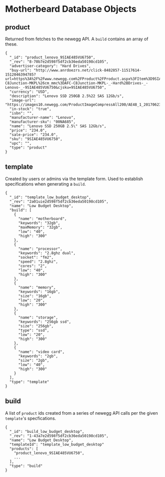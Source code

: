 # Motherbeard Database Objects

## product
Returned from fetches to the newegg API. A `build` contains an array of these.

```
{
  "_id": "product_lenovo_9SIAE485VU6750",
  "_rev": "8-70b7e2d598f5df2cb36eda50198cd105",
  "advertiser-category": "Hard Drives",
  "buy-url": "http://www.anrdoezrs.net/click-8482857-11517614-1512046394785?url=https%3A%2F%2Fwww.newegg.com%2FProduct%2FProduct.aspx%3FItem%3D9SIAE485VU6750%26nm_mc%3DAFC-C8Junction-MKPL%26cm_mmc%3DAFC-C8Junction-MKPL-_-Hard%2BDrives-_-Lenovo-_-9SIAE485VU6750&cjsku=9SIAE485VU6750",
  "currency": "USD",
  "description": "Lenovo SSD 250GB 2.5%22 SAS 12Gb/s",
  "image-url": "https://images10.newegg.com/ProductImageCompressAll200/AE48_1_20170623529669774.jpg",
  "in-stock": "true",
  "isbn": "",
  "manufacturer-name": "Lenovo",
  "manufacturer-sku": "00NA685",
  "name": "Lenovo SSD 250GB 2.5\" SAS 12Gb/s",
  "price": "234.0",
  "sale-price": "234.0",
  "sku": "9SIAE485VU6750",
  "upc": "",
  "type": "product"
}
```

## template
Created by users or admins via the template form. Used to establish specifications when generating a `build`.

```
{
  "_id": "template_low_budget_desktop",
  "_rev": "2a01uie2d598f5df2cb36eda50198cd105",
  "name": "Low Budget Desktop",
  "build": [
    {
      "name": "motherboard",
      "keywords": "32gb",
      "maxMemory": "32gb",
      "low": "40",
      "high": "300"
    },
    {
      "name": "processor",
      "keywords": "2.8ghz dual",
      "socket": "fm2",
      "speed": "2.8ghz",
      "cores": "2",
      "low": "40",
      "high": "300"
    },
    {
      "name": "memory",
      "keywords": "16gb",
      "size": "16gb",
      "low": "20",
      "high": "300"
    },
    {
      "name": "storage",
      "keywords": "256gb ssd",
      "size": "256gb",
      "type": "ssd",
      "low": "20",
      "high": "300"
    },
    {
      "name": "video card",
      "keywords": "2gb",
      "size": "2gb",
      "low": "40",
      "high": "300"
    }
  ],
  "type": "template"
}
```

## build
A list of `product` ids created from a series of newegg API calls per the given `template`'s specfications.

```
{
  "_id": "build_low_budget_desktop",
  "_rev": "1-43a7e2d598f5df2cb36eda50198cd105",
  "name": "Low Budget Desktop",
  "templateId": "template_low_budget_desktop"
  "products": [
    "product_lenovo_9SIAE485VU6750",
    ...
  ],
  "type": "build"
}
```
